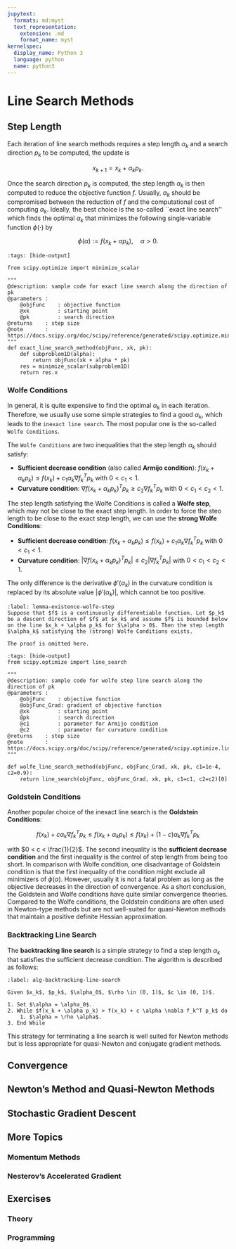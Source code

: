 ```yaml
---
jupytext:
  formats: md:myst
  text_representation:
    extension: .md
    format_name: myst
kernelspec:
  display_name: Python 3
  language: python
  name: python3
---
```


# Line Search Methods

## Step Length

Each iteration of line search methods requires a step length $\alpha_k$ and a search direction $p_k$ to be computed, the update is

$$x_{k+1} = x_k + \alpha_k p_k.$$

Once the search direction $p_k$ is computed, the step length $\alpha_k$ is then computed to reduce the objective function $f$. Usually, $\alpha_k$ should be compromised between the reduction of $f$ and the computational cost of computing $\alpha_k$. Ideally, the best choice is the so-called ``exact line search'' which finds the optimal $\alpha_k$ that minimizes the following single-variable function $\phi(\cdot)$ by

$$\phi(\alpha) := f(x_k + \alpha p_k),\quad \alpha > 0.$$


```{code-cell} ipython3
:tags: [hide-output]

from scipy.optimize import minimize_scalar

"""
@description: sample code for exact line search along the direction of pk
@parameters : 
    @objFunc    : objective function  
    @xk         : starting point 
    @pk         : search direction
@returns    : step size
@note       : https://docs.scipy.org/doc/scipy/reference/generated/scipy.optimize.minimize_scalar.html
"""
def exact_line_search_method(objFunc, xk, pk):
    def subproblem1D(alpha):
        return objFunc(xk + alpha * pk)
    res = minimize_scalar(subproblem1D) 
    return res.x
```

### Wolfe Conditions

In general, it is quite expensive to find the optimal $\alpha_k$ in each iteration. Therefore, we usually use some simple strategies to find a good $\alpha_k$, which leads to the ``inexact line search``. The most popular one is the so-called ``Wolfe Conditions``.

The ``Wolfe Conditions`` are two inequalities that the step length $\alpha_k$ should satisfy:

- **Sufficient decrease condition** (also called **Armijo condition**): $f(x_k + \alpha_k p_k) \leq f(x_k) + c_1 \alpha_k \nabla f_k^T p_k$ with $0 < c_1 < 1$.
- **Curvature condition**: $\nabla f(x_k + \alpha_k p_k)^T p_k \geq c_2 \nabla f_k^T p_k$ with $0 < c_1 < c_2 < 1$.

The step length satisfying the Wolfe Conditions is called a **Wolfe step**, which may not be close to the exact step length. In order to force the steo length to be close to the exact step length, we can use the **strong Wolfe Conditions**:

- **Sufficient decrease condition**: $f(x_k + \alpha_k p_k) \leq f(x_k) + c_1 \alpha_k \nabla f_k^T p_k$ with $0 < c_1 < 1$.
- **Curvature condition**: $|\nabla f(x_k + \alpha_k p_k)^T p_k| \leq c_2 |\nabla f_k^T p_k|$ with $0 < c_1 < c_2 < 1$.

The only difference is the derivative $\phi'(\alpha_k)$ in the curvature condition is replaced by its absolute value $|\phi'(\alpha_k)|$, which cannot be too positive.

````{prf:lemma} Existence of Wolfe Step
:label: lemma-existence-wolfe-step
Suppose that $f$ is a continuously differentiable function. Let $p_k$ be a descent direction of $f$ at $x_k$ and assume $f$ is bounded below on the line $x_k + \alpha p_k$ for $\alpha > 0$. Then the step length $\alpha_k$ satisfying the (strong) Wolfe Conditions exists.
````

````{prf:proof}
The proof is omitted here.
````

```{code-cell} ipython3
:tags: [hide-output]
from scipy.optimize import line_search

"""
@description: sample code for wolfe step line search along the direction of pk
@parameters : 
    @objFunc    : objective function  
    @objFunc_Grad: gradient of objective function
    @xk         : starting point 
    @pk         : search direction
    @c1         : parameter for Armijo condition
    @c2         : parameter for curvature condition
@returns    : step size
@note       : https://docs.scipy.org/doc/scipy/reference/generated/scipy.optimize.line_search.html
"""

def wolfe_line_search_method(objFunc, objFunc_Grad, xk, pk, c1=1e-4, c2=0.9):
    return line_search(objFunc, objFunc_Grad, xk, pk, c1=c1, c2=c2)[0]
```

### Goldstein Conditions

Another popular choice of the inexact line search is the **Goldstein Conditions**:

$$f(x_k) + c \alpha_k \nabla f_k^T p_k \le f(x_k + \alpha_k p_k) \leq f(x_k) + (1 - c) \alpha_k \nabla f_k^T p_k$$

with $0 < c < \frac{1}{2}$. The second inequality is the **sufficient decrease condition** and the first inequality is the control of step length from being too short. In comparison with Wolfe condition, one disadvantage of Goldstein condition is that the first inequality of the condition might exclude all minimizers of $\phi(\alpha)$. However, usually it is not a fatal problem as long as the objective decreases in the direction of convergence. As a short conclusion, the Goldstein and Wolfe conditions have quite similar convergence theories. Compared to the Wolfe conditions, the Goldstein conditions are often used in Newton-type methods but are not well-suited for quasi-Newton methods that maintain a positive definite Hessian approximation. 

### Backtracking Line Search

The **backtracking line search** is a simple strategy to find a step length $\alpha_k$ that satisfies the sufficient decrease condition. The algorithm is described as follows:

````{prf:algorithm} Backtracking Line Search
:label: alg-backtracking-line-search

Given $x_k$, $p_k$, $\alpha_0$, $\rho \in (0, 1)$, $c \in (0, 1)$.

1. Set $\alpha = \alpha_0$.
2. While $f(x_k + \alpha p_k) > f(x_k) + c \alpha \nabla f_k^T p_k$ do
    1. $\alpha = \rho \alpha$.
3. End While
````

This strategy for terminating a line search is well suited for Newton methods but is less appropriate for quasi-Newton and conjugate gradient methods.

## Convergence

## Newton’s Method and Quasi-Newton Methods

## Stochastic Gradient Descent

## More Topics

### Momentum Methods

### Nesterov’s Accelerated Gradient

## Exercises

### Theory

### Programming
